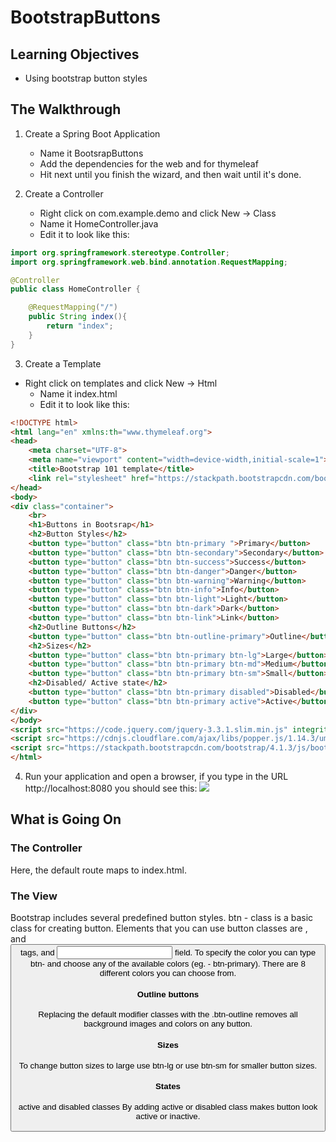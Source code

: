 # BootstrapButtons

## Learning Objectives
* Using bootstrap button styles

## The Walkthrough

1. Create a Spring Boot Application
	* Name it BootsrapButtons
	* Add the dependencies for the web and for thymeleaf
	* Hit next until you finish the wizard, and then wait until it's done.

2. Create a Controller
	* Right click on com.example.demo and click New -> Class
	* Name it HomeController.java
	* Edit it to look like this:
```java
import org.springframework.stereotype.Controller;
import org.springframework.web.bind.annotation.RequestMapping;

@Controller
public class HomeController {

    @RequestMapping("/")
    public String index(){
        return "index";
    }
}
```

3. Create a Template
  * Right click on templates and click New -> Html
	* Name it index.html
	* Edit it to look like this:
```html
<!DOCTYPE html>
<html lang="en" xmlns:th="www.thymeleaf.org">
<head>
    <meta charset="UTF-8">
    <meta name="viewport" content="width=device-width,initial-scale=1">
    <title>Bootstrap 101 template</title>
    <link rel="stylesheet" href="https://stackpath.bootstrapcdn.com/bootstrap/4.1.3/css/bootstrap.min.css" integrity="sha384-MCw98/SFnGE8fJT3GXwEOngsV7Zt27NXFoaoApmYm81iuXoPkFOJwJ8ERdknLPMO" crossorigin="anonymous">
</head>
<body>
<div class="container">
    <br>
    <h1>Buttons in Bootsrap</h1>
    <h2>Button Styles</h2>
    <button type="button" class="btn btn-primary ">Primary</button>
    <button type="button" class="btn btn-secondary">Secondary</button>
    <button type="button" class="btn btn-success">Success</button>
    <button type="button" class="btn btn-danger">Danger</button>
    <button type="button" class="btn btn-warning">Warning</button>
    <button type="button" class="btn btn-info">Info</button>
    <button type="button" class="btn btn-light">Light</button>
    <button type="button" class="btn btn-dark">Dark</button>
    <button type="button" class="btn btn-link">Link</button>
    <h2>Outline Buttons</h2>
    <button type="button" class="btn btn-outline-primary">Outline</button>
    <h2>Sizes</h2>
    <button type="button" class="btn btn-primary btn-lg">Large</button>
    <button type="button" class="btn btn-primary btn-md">Medium</button>
    <button type="button" class="btn btn-primary btn-sm">Small</button>
    <h2>Disabled/ Active state</h2>
    <button type="button" class="btn btn-primary disabled">Disabled</button>
    <button type="button" class="btn btn-primary active">Active</button>
</div>
</body>
<script src="https://code.jquery.com/jquery-3.3.1.slim.min.js" integrity="sha384-q8i/X+965DzO0rT7abK41JStQIAqVgRVzpbzo5smXKp4YfRvH+8abtTE1Pi6jizo" crossorigin="anonymous"></script>
<script src="https://cdnjs.cloudflare.com/ajax/libs/popper.js/1.14.3/umd/popper.min.js" integrity="sha384-ZMP7rVo3mIykV+2+9J3UJ46jBk0WLaUAdn689aCwoqbBJiSnjAK/l8WvCWPIPm49" crossorigin="anonymous"></script>
<script src="https://stackpath.bootstrapcdn.com/bootstrap/4.1.3/js/bootstrap.min.js" integrity="sha384-ChfqqxuZUCnJSK3+MXmPNIyE6ZbWh2IMqE241rYiqJxyMiZ6OW/JmZQ5stwEULTy" crossorigin="anonymous"></script>
</html>
```

4. Run your application and open a browser, if you type in the URL http://localhost:8080 you should see this:
![](https://github.com/ajhenley/unofficialguides/blob/master/IntroToSpringBoot/img/Lesson11.png)

## What is Going On

### The Controller
Here, the default route maps to index.html.

### The View
Bootstrap includes several predefined button styles.
btn - class is a basic class for creating button.
Elements that you can use button classes are <a>, and <button> tags, and <input> field.
To specify the color you can type btn- and choose any of the available colors (eg. - btn-primary). There are 8 different colors you can choose from.

#### Outline buttons
Replacing the default modifier classes with the .btn-outline removes all background images and colors on any button.

#### Sizes
To change button sizes to large use btn-lg or use btn-sm for smaller button sizes.

#### States
active and disabled classes
By adding active or disabled class makes button look active or inactive.

